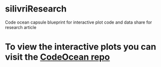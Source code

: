 # silivriResearch
Code ocean capsule blueprint for interactive plot code and data share for research article

# To view the interactive plots you can visit the <a href='https://codeocean.com/capsule/4986058/tree/v4'>CodeOcean repo</a>
